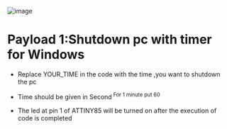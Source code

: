 ![image](https://user-images.githubusercontent.com/63462904/164957956-f31c3331-45b6-4ba3-a2f2-f302ba41c0e6.png)

# Payload 1:Shutdown pc with timer for Windows

- Replace YOUR_TIME in the code with the time ,you want to shutdown the pc 

- Time should be given in Second<sup> For 1 minute put 60</sup>

- The led at pin 1 of ATTINY85 will be turned on after the execution of code is completed
